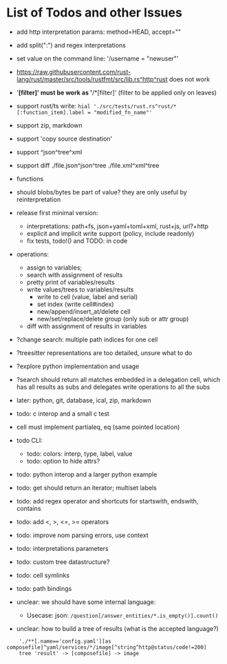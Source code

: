 # List of Todos and other Issues

- add http interpretation params: method=HEAD, accept=""
- add split(":") and regex interpretations
- set value on the command line: '/username = "newuser"'
- https://raw.githubusercontent.com/rust-lang/rust/master/src/tools/rustfmt/src/lib.rs^http^rust does not work
- '**[filter]' must be work as '**/*[filter]' (filter to be applied only on leaves)
- support rust/ts write: `hial './src/tests/rust.rs^rust/*[:function_item].label = "modified_fn_name"'`
- support zip, markdown
- support 'copy source destination'
- support ^json^tree^xml
- support diff  ./file.json^json^tree  ./file.xml^xml^tree
- functions
- should blobs/bytes be part of value? they are only useful by reinterpretation

- release first minimal version:
    - interpretations: path+fs, json+yaml+toml+xml, rust+js, url?+http
    - explicit and implicit write support (policy, include readonly)
    - fix tests, todo!() and TODO: in code


- operations:
    - assign to variables;
    - search with assignment of results
    - pretty print of variables/results
    - write values/trees to variables/results
        - write to cell (value, label and serial)
        - set index (write cell#index)
        - new/append/insert_at/delete cell
        - new/set/replace/delete group (only sub or attr group)
    - diff with assignment of results in variables

- ?change search: multiple path indices for one cell
- ?treesitter representations are too detailed, unsure what to do
- ?explore python implementation and usage
- ?search should return all matches embedded in a delegation cell, which has all results
    as subs and delegates write operations to all the subs
- later: python, git, database, ical, zip, markdown


- todo: c interop and a small c test
- cell must implement partialeq, eq (same pointed location)
- todo CLI:
    - todo: colors: interp, type, label, value
    - todo: option to hide attrs?

- todo: python interop and a larger python example
- todo: get should return an iterator; multiset labels
- todo: add regex operator and shortcuts for startswith, endswith, contains
- todo: add <, >, <=, >= operators
- todo: improve nom parsing errors, use context
- todo: interpretations parameters
- todo: custom tree datastructure?
- todo: cell symlinks
- todo: path bindings

- unclear: we should have some internal language:
    - Usecase: json:  `/question[/answer_entities/*.is_empty()].count()`

- unclear: how to build a tree of results (what is the accepted language?)
```
    './**[.name=='config.yaml'][as composefile]^yaml/services/*/image[^string^http@status/code!=200]
    tree 'result' -> [composefile] -> image
```
